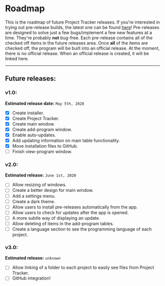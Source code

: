 # Roadmap
This is the roadmap of future Project Tracker releases. If you're interested in trying
out pre-release builds, the latest one can be found [here](https://github.com/CyanCoding/Project-Tracker/releases/tag/v0.6)!
Pre-releases are designed to solve just a few bugs/implement a few new features at a time.
They're probably **not** bug-free. Each pre-release contains all of the checked off items
in the future releases area. Once **all** of the items are checked off, the program will
be built into an official release. At the moment, there is no official release. When an 
official release is created, it will be linked here.

---
## Future releases:

### v1.0:
**Estimated release date:** `May 5th, 2020`

- [x] Create installer.
- [x] Create Project Tracker.
- [x] Create main window.
- [x] Create add-program window.
- [x] Enable auto-updates.
- [x] Add updating information on main table functionality.
- [x] Move installation files to GitHub.
- [ ] Finish view-program window.

### v2.0:
**Estimated release:** `June 1st, 2020`

- [ ] Allow resizing of windows.
- [ ] Create a better design for main window.
- [ ] Add a settings menu.
- [ ] Create a dark theme.
- [ ] Allow users to install pre-releases automatically from the app.
- [ ] Allow users to check for updates after the app is opened.
- [ ] A more subtle way of displaying an update.
- [ ] Allow deleting of items in the add-program tables.
- [ ] Create a language section to see the programming language of each project.

### v3.0:
**Estimated release:** `unknown`
- [ ] Allow linking of a folder to each project to easily see files from Project Tracker.
- [ ] GitHub integration!
